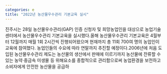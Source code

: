 ```yaml
---
categories: e
title: "2022년 농산물우수관리 기본교육 실시"
---
```

진주시는 28일 농산물우수관리(GAP) 인증 신청자 및 희망농업인을 대상으로 농업기술센터에서 농산물우수관리 기본교육을 실시했다.올해 농산물우수관리 기본교육은 4월부터 12월까지 매월 1회 2시간씩 진행되어왔으며 현재까지 총 11회 700여 명의 농업인이 교육에 참여했다. 농업인들의 수요에 따라 연말까지 추진할 예정이다.2006년에 처음 도입된 농산물우수관리 제도는 농산물의 생산에서 판매에 이르기까지 농산물에 잔류할 수 있는 농약·중금속 미생물 등 위해요소를 종합적으로 관리함으로써 농업환경을 보전하고 소비자에게 안전한 농산물을 공급하